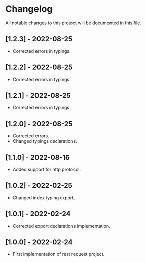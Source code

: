 # Changelog
All notable changes to this project will be documented in this file.

## [1.2.3] - 2022-08-25
- Corrected errors in typings.
## [1.2.2] - 2022-08-25
- Corrected errors in typings.
## [1.2.1] - 2022-08-25
- Corrected errors in typings.
## [1.2.0] - 2022-08-25
- Corrected errors.
- Changed typings declarations.
## [1.1.0] - 2022-08-16
- Added support for http protocol.
## [1.0.2] - 2022-02-25
- Changed index typing export.
## [1.0.1] - 2022-02-24
- Corrected export declarations implementation.
## [1.0.0] - 2022-02-24
- First implementation of rest request project.

